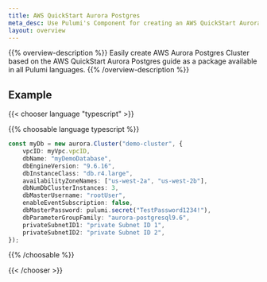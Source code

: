 ```yaml
---
title: AWS QuickStart Aurora Postgres
meta_desc: Use Pulumi's Component for creating an AWS QuickStart Aurora Postgres Cluster using infrastructure as code.
layout: overview
---
```


{{% overview-description %}}
Easily create AWS Aurora Postgres Cluster based on the AWS QuickStart Aurora Postgres guide as a package available in all Pulumi languages.
{{% /overview-description %}}

## Example

{{< chooser language "typescript" >}}

{{% choosable language typescript %}}

```typescript
const myDb = new aurora.Cluster("demo-cluster", {
    vpcID: myVpc.vpcID,
    dbName: "myDemoDatabase",
    dbEngineVersion: "9.6.16",
    dbInstanceClass: "db.r4.large",
    availabilityZoneNames: ["us-west-2a", "us-west-2b"],
    dbNumDbClusterInstances: 3,
    dbMasterUsername: "rootUser",
    enableEventSubscription: false,
    dbMasterPassword: pulumi.secret("TestPassword1234!"),
    dbParameterGroupFamily: "aurora-postgresql9.6",
    privateSubnetID1: "private Subnet ID 1",
    privateSubnetID2: "private Subnet ID 2",
});
```

{{% /choosable %}}

{{< /chooser >}}

